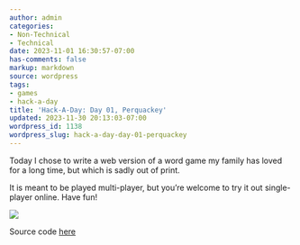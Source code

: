```yaml
---
author: admin
categories:
- Non-Technical
- Technical
date: 2023-11-01 16:30:57-07:00
has-comments: false
markup: markdown
source: wordpress
tags:
- games
- hack-a-day
title: 'Hack-A-Day: Day 01, Perquackey'
updated: 2023-11-30 20:13:03-07:00
wordpress_id: 1138
wordpress_slug: hack-a-day-day-01-perquackey
---
```

Today I chose to write a web version of a word game my family has loved for a long time, but which is sadly out of print.

It is meant to be played multi-player, but you’re welcome to try it out single-player online. Have fun!

[![](../wp-content/uploads/2023/11/2023-11-01-192758_1920x1080_scrot-crop-1024x399.png)](https://za3k.github.io/ha3k-01-perquackey/)

Source code [here](https://github.com/za3k/ha3k-01-perquackey)
